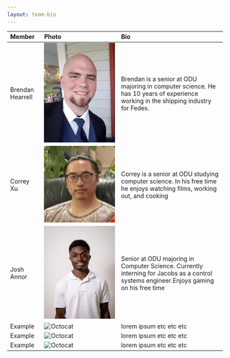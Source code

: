 ```yaml
---
layout: team-bio
---
```


| Member        | Photo            | Bio |
|:-------------|:------------------|:------|
| Brendan Hearrell      | ![Brendan Bio Image](Images/Brendan%20Bio%20Image.jpg) | Brendan is a senior at ODU majoring in computer science. He has 10 years of experience working in the shipping industry for Fedex. |
| Correy Xu      | ![Correy Bio Image](Images/CorreyBioImage.jpg) | Correy is a senior at ODU studying computer science. In his free time he enjoys watching films, working out, and cooking  |
| Josh Annor      | ![Josh Bio Image](Images/joshpicture.jpeg) | Senior at ODU majoring in Computer Science. Currently interning for Jacobs as a control systems engineer.Enjoys gaming on his free time  |
| Example      | ![Octocat](https://github.githubassets.com/images/icons/emoji/octocat.png) | lorem ipsum etc etc etc  |
| Example      | ![Octocat](https://github.githubassets.com/images/icons/emoji/octocat.png) | lorem ipsum etc etc etc  |
| Example      | ![Octocat](https://github.githubassets.com/images/icons/emoji/octocat.png) | lorem ipsum etc etc etc  |
